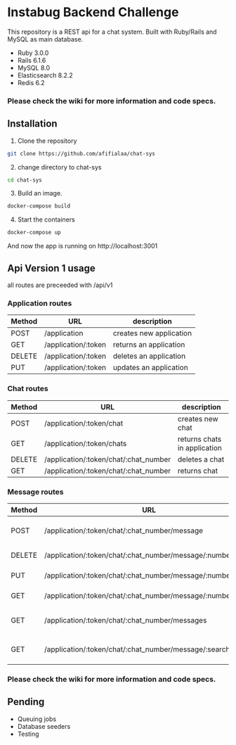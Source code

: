 # Instabug Backend Challenge

This repository is a REST api for a chat system. Built with Ruby/Rails and MySQL as main database.
* Ruby 3.0.0
* Rails 6.1.6
* MySQL 8.0
* Elasticsearch 8.2.2
* Redis 6.2

### **Please check the wiki for more information and code specs.**

## Installation

1. Clone the repository
```bash
git clone https://github.com/afifialaa/chat-sys
```
2. change directory to chat-sys
```bash
cd chat-sys
```
3. Build an image.
```bash
docker-compose build
```
4. Start the containers
```bash
docker-compose up
```
And now the app is running on http://localhost:3001

## Api Version 1 usage

all routes are preceeded with /api/v1

### Application routes

| Method        | URL                  | description            |
| ------------- | -------------        |-------------           |
| POST          | /application  |creates new application  |
| GET           | /application/:token  |returns an application|
| DELETE        | /application/:token  |deletes an application|
| PUT           | /application/:token  |updates an application|

### Chat routes

| Method        | URL                  | description            |
| ------------- | -------------        |-------------           |
| POST          | /application/:token/chat  |creates new chat  |
| GET           | /application/:token/chats  |returns chats in application|
| DELETE        | /application/:token/chat/:chat_number |deletes a chat|
| GET        | /application/:token/chat/:chat_number |returns chat|

### Message routes

| Method        | URL                  | description            |
| ------------- | -------------        |-------------           |
| POST          | /application/:token/chat/:chat_number/message  |creates a new message  |
| DELETE           | /application/:token/chat/:chat_number/message/:number  |deletes a message|
| PUT           | /application/:token/chat/:chat_number/message/:number  |updates a message|
| GET           | /application/:token/chat/:chat_number/message/:number  |returns a message|
| GET           | /application/:token/chat/:chat_number/messages |returns messages in a chat|
| GET           | /application/:token/chat/:chat_number/message/:search/:query  |return matching messages|

### **Please check the wiki for more information and code specs.**

## Pending
* Queuing jobs
* Database seeders
* Testing
